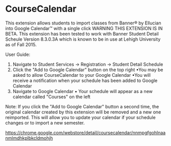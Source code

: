 # CourseCalendar

This extension allows students to import classes from Banner® by Ellucian into Google Calendar™ with a single click
WARNING THIS EXTENSION IS IN BETA.
This extension has been tested to work with Banner Student Detail Scheule Version 8.3.0.3A which is known to be in use at Lehigh University as of Fall 2015. 

User Guide:
1. Navigate to Student Services -> Registration -> Student Detail Schedule
2. Click the "Add to Google Calendar" button on the top right 
•You may be asked to allow CourseCalendar to your Google Calendar
•You will receive a notification when your schedule has been added to Google Calendar 
3. Navigate to Google Calendar
• Your schedule will appear as a new calendar called "Courses" on the left

Note: If you click the "Add to Google Calendar" button a second time, the original calendar created by this extension will be removed and a new one reimported.
This will allow you to update your calendar if your schedule changes or to import a new semester. 

https://chrome.google.com/webstore/detail/coursecalendar/nnmpgfgohlnaanmlmdhkplbkcldmohjh
